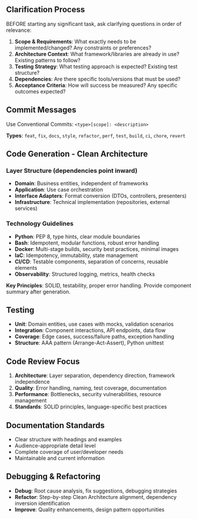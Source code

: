 
## Clarification Process

BEFORE starting any significant task, ask clarifying questions in order of relevance:

1. **Scope & Requirements**: What exactly needs to be implemented/changed? Any constraints or preferences?
2. **Architecture Context**: What framework/libraries are already in use? Existing patterns to follow?
3. **Testing Strategy**: What testing approach is expected? Existing test structure?
4. **Dependencies**: Are there specific tools/versions that must be used?
5. **Acceptance Criteria**: How will success be measured? Any specific outcomes expected?

## Commit Messages

Use Conventional Commits: `<type>[scope]: <description>`

**Types**: `feat`, `fix`, `docs`, `style`, `refactor`, `perf`, `test`, `build`, `ci`, `chore`, `revert`

## Code Generation - Clean Architecture

### Layer Structure (dependencies point inward)

- **Domain**: Business entities, independent of frameworks
- **Application**: Use case orchestration
- **Interface Adapters**: Format conversion (DTOs, controllers, presenters)
- **Infrastructure**: Technical implementation (repositories, external services)

### Technology Guidelines

- **Python**: PEP 8, type hints, clear module boundaries
- **Bash**: Idempotent, modular functions, robust error handling
- **Docker**: Multi-stage builds, security best practices, minimal images
- **IaC**: Idempotency, immutability, state management
- **CI/CD**: Testable components, separation of concerns, reusable elements
- **Observability**: Structured logging, metrics, health checks

**Key Principles**: SOLID, testability, proper error handling. Provide component summary after generation.

## Testing

- **Unit**: Domain entities, use cases with mocks, validation scenarios
- **Integration**: Component interactions, API endpoints, data flow
- **Coverage**: Edge cases, success/failure paths, exception handling
- **Structure**: AAA pattern (Arrange-Act-Assert), Python unittest

## Code Review Focus

1. **Architecture**: Layer separation, dependency direction, framework independence
2. **Quality**: Error handling, naming, test coverage, documentation
3. **Performance**: Bottlenecks, security vulnerabilities, resource management
4. **Standards**: SOLID principles, language-specific best practices

## Documentation Standards

- Clear structure with headings and examples
- Audience-appropriate detail level
- Complete coverage of user/developer needs
- Maintainable and current information

## Debugging & Refactoring

- **Debug**: Root cause analysis, fix suggestions, debugging strategies
- **Refactor**: Step-by-step Clean Architecture alignment, dependency inversion identification
- **Improve**: Quality enhancements, design pattern opportunities
